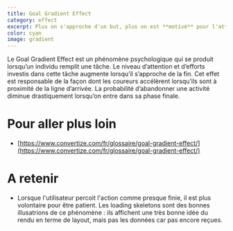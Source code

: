 ```yaml
---
title: Goal Gradient Effect
category: effect
excerpt: Plus on s'approche d'un but, plus on est **motivé** pour l'atteindre.
color: cyan
image: gradient
---
```


Le Goal Gradient Effect est un phénomène psychologique qui se produit lorsqu’un individu remplit une tâche. Le niveau d’attention et d’efforts investis dans cette tâche augmente lorsqu’il s’approche de la fin. Cet effet est responsable de la façon dont les coureurs accélèrent lorsqu’ils sont à proximité de la ligne d’arrivée. La probabilité d’abandonner une activité diminue drastiquement lorsqu’on entre dans sa phase finale.

# Pour aller plus loin

- [https://www.convertize.com/fr/glossaire/goal-gradient-effect/](https://www.convertize.com/fr/glossaire/goal-gradient-effect/)

# A retenir

- Lorsque l'utilisateur percoit l'action comme presque finie, il est plus volontaire pour être patient. Les loading skeletons sont des bonnes illusatrions de ce phénomène : ils affichent une très bonne idée du rendu en terme de layout, mais pas les données car pas encore reçues.
